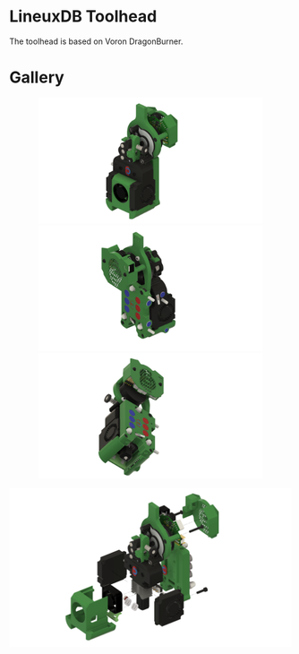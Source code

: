 # LineuxDB Toolhead

The toolhead is based on Voron DragonBurner.

# Gallery

<p align="center">
  <img src="images/LineuxDBToolheadv47-front.png?raw=true" width="400" />
  <img src="images/LineuxDBToolheadv47-back.png?raw=true" width="400"/>
  <img src="images/LineuxDBToolheadv47-bottom.png?raw=true" width="400"/>
</p>

<p align="center">
  <img src="images/LineuxDBToolheadv47-explode.png?raw=true" width="1000" />
</p>
